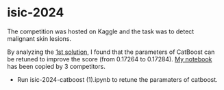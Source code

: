 # isic-2024

The competition was hosted on Kaggle and the task was to detect malignant skin lesions.

By analyzing the [1st solution](https://www.kaggle.com/competitions/isic-2024-challenge/discussion/533196), I found that the parameters of CatBoost can be retuned to improve the score (from 0.17264 to 0.17284). [My notebook](https://www.kaggle.com/code/wanyizhouzzz/first-place-submission-1) has been copied by 3 competitors.

 - Run isic-2024-catboost (1).ipynb to retune the paramaters of catboost.

